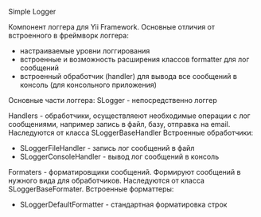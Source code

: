 Simple Logger

Компонент логгера для Yii Framework.
Основные отличия от встроенного в фреймворк логгера:
- настраиваемые уровни логгирования
- встроенные и возможность расширения классов formatter для лог сообщений
- встроенный обработчик (handler) для вывода все сообщений в консоль (для консольного приложения)


Основные части логгера:
SLogger - непосредственно логгер

Handlers - обработчики, осуществляеют необходимые операции с лог сообщениями,
например запись в файл, базу, отправка на email. Наследуются от класса SLoggerBaseHandler
Встроенные обработчики:
 - SLoggerFileHandler - запись лог сообщений в файл
 - SLoggerConsoleHandler - вывод лог сообщений в консоль

Formaters - форматировщики сообщений. Формируют сообщений в нужного вида для обработчиков.
Наследуются от класса SLoggerBaseFormater.
Встроенные форматтеры:
 - SLoggerDefaultFormatter - стандартная форматировка строк

